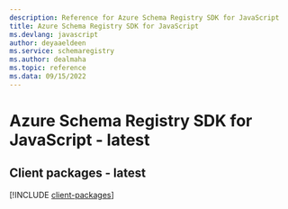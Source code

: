 ```yaml
---
description: Reference for Azure Schema Registry SDK for JavaScript
title: Azure Schema Registry SDK for JavaScript
ms.devlang: javascript
author: deyaaeldeen
ms.service: schemaregistry
ms.author: dealmaha
ms.topic: reference
ms.data: 09/15/2022
---
```

# Azure Schema Registry SDK for JavaScript - latest

## Client packages - latest
[!INCLUDE [client-packages](schema-registry-client-index.md)]